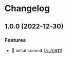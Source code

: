 # Changelog

## 1.0.0 (2022-12-30)


### Features

* 🎉 initial commit ([7c70611](https://github.com/BSR-Server/BSRAltairApp/commit/7c70611dc5b7b6ed400552d457ca5e5c52be9a77))
